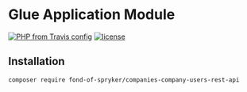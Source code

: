 # Glue Application Module
[![PHP from Travis config](https://img.shields.io/travis/php-v/symfony/symfony.svg)](https://php.net/)
[![license](https://img.shields.io/github/license/mashape/apistatus.svg)](https://packagist.org/packages/fond-of-spryker/companies-company-users-rest-api)

## Installation

```
composer require fond-of-spryker/companies-company-users-rest-api
```
